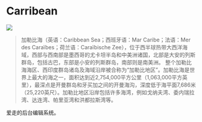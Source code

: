 Carribean
=========

![](http://lxp-assets.qiniudn.com/github/Carrebean.jpg?imageView2/2/w/800/q/85)

> 加勒比海（英语：Caribbean Sea；西班牙语：Mar Caribe；法语：Mer des Caraïbes；荷兰语：Caraïbische Zee），位于西半球热带大西洋海域，西部与西南部是墨西哥的尤卡坦半岛和中美洲诸国，北部是大安的列斯群岛，包括古巴，东部是小安的列斯群岛，南部则是南美洲。
> 整个加勒比海海区、西印度群岛诸岛及海域沿岸被合称为“加勒比地区”。加勒比海是世界上最大的海之一，面积达到近2,754,000平方公里（1,063,000平方英里），最深点是开曼群岛和牙买加之间的开曼海沟，深度低于海平面7,686米（25,220英尺）。加勒比地区沿岸包括许多海湾，例如戈纳夫湾、委内瑞拉湾、达连湾、帕里亚湾和洪都拉斯湾等。

爱走的后台编辑系统。
